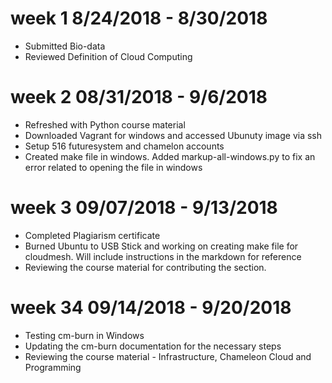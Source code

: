 week 1 8/24/2018 - 8/30/2018
============================

* Submitted Bio-data
* Reviewed Definition of Cloud Computing

week 2 08/31/2018 - 9/6/2018
===========================
* Refreshed with Python course material
* Downloaded Vagrant for windows and accessed Ubunuty image via ssh
* Setup 516 futuresystem and chamelon accounts
* Created make file in windows. Added markup-all-windows.py to fix an error related to opening the file in windows

week 3 09/07/2018 - 9/13/2018
===========================
* Completed Plagiarism certificate
* Burned Ubuntu to USB Stick and working on creating make file for cloudmesh. Will include instructions in the markdown for reference
* Reviewing the course material for contributing the section.

week 34 09/14/2018 - 9/20/2018
===========================
* Testing cm-burn in Windows
* Updating the cm-burn documentation for the necessary steps
* Reviewing the course material - Infrastructure, Chameleon Cloud and Programming

